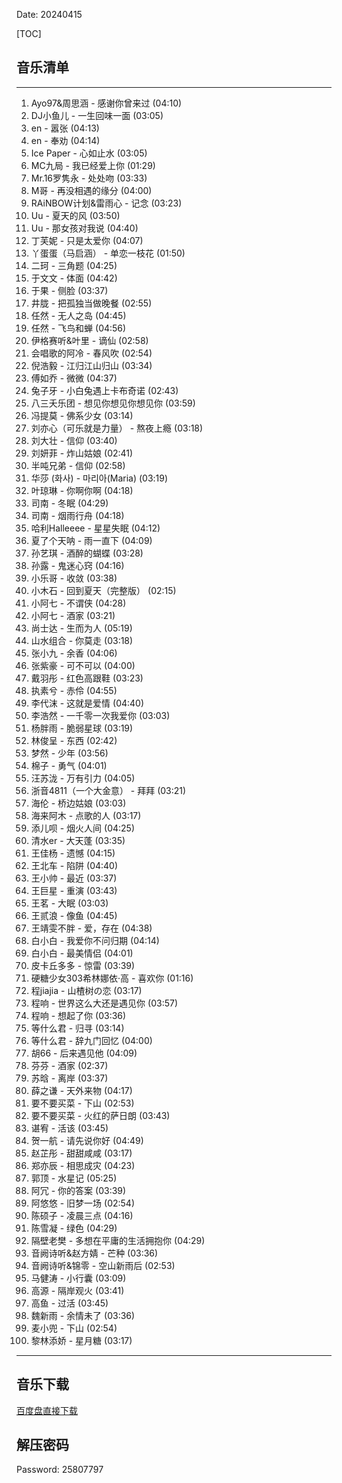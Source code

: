 Date: 20240415


[TOC]


## 音乐清单

------------------------------------------------------------------------

1.  Ayo97&周思涵 - 感谢你曾来过 (04:10)
2.  DJ小鱼儿 - 一生回味一面 (03:05)
3.  en - 嚣张 (04:13)
4.  en - 奉劝 (04:14)
5.  Ice Paper - 心如止水 (03:05)
6.  MC九局 - 我已经爱上你 (01:29)
7.  Mr.16罗隽永 - 处处吻 (03:33)
8.  M哥 - 再没相遇的缘分 (04:00)
9.  RAiNBOW计划&雷雨心 - 记念 (03:23)
10. Uu - 夏天的风 (03:50)
11. Uu - 那女孩对我说 (04:40)
12. 丁芙妮 - 只是太爱你 (04:07)
13. 丫蛋蛋（马启涵） - 单恋一枝花 (01:50)
14. 二珂 - 三角题 (04:25)
15. 于文文 - 体面 (04:42)
16. 于果 - 侧脸 (03:37)
17. 井胧 - 把孤独当做晚餐 (02:55)
18. 任然 - 无人之岛 (04:45)
19. 任然 - 飞鸟和蝉 (04:56)
20. 伊格赛听&叶里 - 谪仙 (02:58)
21. 会唱歌的阿冷 - 春风吹 (02:54)
22. 倪浩毅 - 江归江山归山 (03:34)
23. 傅如乔 - 微微 (04:37)
24. 兔子牙 - 小白兔遇上卡布奇诺 (02:43)
25. 八三夭乐团 - 想见你想见你想见你 (03:59)
26. 冯提莫 - 佛系少女 (03:14)
27. 刘亦心（可乐就是力量） - 熬夜上瘾 (03:18)
28. 刘大壮 - 信仰 (03:40)
29. 刘妍菲 - 炸山姑娘 (02:41)
30. 半吨兄弟 - 信仰 (02:58)
31. 华莎 (화사) - 마리아(Maria) (03:19)
32. 叶琼琳 - 你啊你啊 (04:18)
33. 司南 - 冬眠 (04:29)
34. 司南 - 烟雨行舟 (04:18)
35. 哈利Halleeee - 星星失眠 (04:12)
36. 夏了个天呐 - 雨一直下 (04:09)
37. 孙艺琪 - 酒醉的蝴蝶 (03:28)
38. 孙露 - 鬼迷心窍 (04:16)
39. 小乐哥 - 收敛 (03:38)
40. 小木石 - 回到夏天（完整版） (02:15)
41. 小阿七 - 不谓侠 (04:28)
42. 小阿七 - 酒家 (03:21)
43. 尚士达 - 生而为人 (05:19)
44. 山水组合 - 你莫走 (03:18)
45. 张小九 - 余香 (04:06)
46. 张紫豪 - 可不可以 (04:00)
47. 戴羽彤 - 红色高跟鞋 (03:23)
48. 执素兮 - 赤伶 (04:55)
49. 李代沫 - 这就是爱情 (04:40)
50. 李浩然 - 一千零一次我爱你 (03:03)
51. 杨胖雨 - 脆弱星球 (03:19)
52. 林俊呈 - 东西 (02:42)
53. 梦然 - 少年 (03:56)
54. 棉子 - 勇气 (04:01)
55. 汪苏泷 - 万有引力 (04:05)
56. 浙音4811（一个大金意） - 拜拜 (03:21)
57. 海伦 - 桥边姑娘 (03:03)
58. 海来阿木 - 点歌的人 (03:17)
59. 添儿呗 - 烟火人间 (04:25)
60. 清水er - 大天蓬 (03:35)
61. 王佳杨 - 遗憾 (04:15)
62. 王北车 - 陷阱 (04:40)
63. 王小帅 - 最近 (03:37)
64. 王巨星 - 重演 (03:43)
65. 王茗 - 大眠 (03:03)
66. 王贰浪 - 像鱼 (04:45)
67. 王靖雯不胖 - 爱，存在 (04:38)
68. 白小白 - 我爱你不问归期 (04:14)
69. 白小白 - 最美情侣 (04:01)
70. 皮卡丘多多 - 惊雷 (03:39)
71. 硬糖少女303希林娜依·高 - 喜欢你 (01:16)
72. 程jiajia - 山楂树の恋 (03:17)
73. 程响 - 世界这么大还是遇见你 (03:57)
74. 程响 - 想起了你 (03:36)
75. 等什么君 - 归寻 (03:14)
76. 等什么君 - 辞九门回忆 (04:00)
77. 胡66 - 后来遇见他 (04:09)
78. 芬芬 - 酒家 (02:37)
79. 苏晗 - 离岸 (03:37)
80. 薛之谦 - 天外来物 (04:17)
81. 要不要买菜 - 下山 (02:53)
82. 要不要买菜 - 火红的萨日朗 (03:43)
83. 谌宥 - 活该 (03:45)
84. 贺一航 - 请先说你好 (04:49)
85. 赵芷彤 - 甜甜咸咸 (03:17)
86. 郑亦辰 - 相思成灾 (04:23)
87. 郭顶 - 水星记 (05:25)
88. 阿冗 - 你的答案 (03:39)
89. 阿悠悠 - 旧梦一场 (02:54)
90. 陈硕子 - 凌晨三点 (04:16)
91. 陈雪凝 - 绿色 (04:29)
92. 隔壁老樊 - 多想在平庸的生活拥抱你 (04:29)
93. 音阙诗听&赵方婧 - 芒种 (03:36)
94. 音阙诗听&锦零 - 空山新雨后 (02:53)
95. 马健涛 - 小行囊 (03:09)
96. 高源 - 隔岸观火 (03:41)
97. 高鱼 - 过活 (03:45)
98. 魏新雨 - 余情未了 (03:36)
99. 麦小兜 - 下山 (02:54)
100. 黎林添娇 - 星月糖 (03:17)

------------------------------------------------------------------------


## 音乐下载

<a class="btn btn-primary" target="_blank"
    href="https://pan.baidu.com/s/1_OH9y0rfio7w7n61eOf29A?pwd=49gz"><span
        class="glyphicon glyphicon-download-alt" aria-hidden="true"></span>
    百度盘直接下载
</a>

## 解压密码
Password: 25807797 